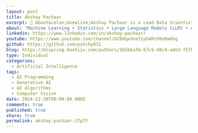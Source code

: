 ```yaml
---
layout: post
title: Akshay Pachaar
excerpt: 🌟 About&colon;&newline;Akshay Pachaar is a Lead Data Scientist at TomTom, specializing in Large Language Models (LLMs), Computer Vision, and AI Engineering. He holds a degree from BITS Pilani and has over 7 years of experience in the field. &newline;&newline;&newline;📚 Publications & Contributions&colon;&newline;&newline;ML Spring&colon; Akshay writes articles on AI engineering, including topics like LlamaIndex, prompting techniques, and self-attention mechanisms. &newline;GitHub&colon; He contributes to various projects related to machine learning and AI. &newline;YouTube&colon; Akshay shares insights on data science and Python through his YouTube channel.&newline;&newline;&newline;🎤 Specialties&colon;&newline;&newline;Large Language Models (LLMs)&newline;Computer Vision&newline;AI Engineering&newline;For more information, you can visit his Google Scholar profile.&newline;&newline;&newline;
about: "Machine Learning • Statistics • Large Language Models (LLM) • Artificial Intelligence (AI) • MLOps&newline;"
linkedin: https://www.linkedin.com/in/akshay-pachaar/
youtube: https://www.youtube.com/channel/UCBdqxdnaItpG4RzV0o0w6kg
github: https://github.com/patchy631
blog: https://mlspring.beehiiv.com/authors/365b6afb-67c5-48c4-ade3-f57b97ccf42a
type: Individual
categories:
  - Artificial Intelligence
tags:
  - AI Programming
  - Generative AI
  - AI Algorithms
  - Computer Vision
date: 2024-12-30T00:00:00.000Z
comments: true
published: true
share: true
permalink: akshay-pachaar-37p7Y
---
```

